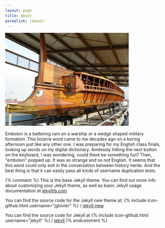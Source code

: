 ```yaml
---
layout: page
title: About
permalink: /about/
---
```


<a href="https://en.wikipedia.org/wiki/Flying_wedge" target="_blank">
    <img style="width:400px;height:300px;" src="/imgs/embolon.jpg" alt="An embolon on a warship">
</a>

Embolon is a battering ram on a warship or a wedge shaped military formation. This bizarre word came to me decades ago on a boring afternoon just like any other one. I was preparing for my English class finals, looking up words on my digital dictionary. Aimlessly hitting the next button on the keyboard, I was wondering, could there be something fun? Then, "embolon" popped up. It was so strange and so not English. It seems that this word could only exit in the conversation between history nerds. And the best thing is that it can easily pass all kinds of username duplication tests.

{% comment %}
This is the base Jekyll theme. You can find out more info about customizing your Jekyll theme, as well as basic Jekyll usage documentation at [jekyllrb.com](http://jekyllrb.com/)

You can find the source code for the Jekyll new theme at:
{% include icon-github.html username="jglovier" %} /
[jekyll-new](https://github.com/jglovier/jekyll-new)

You can find the source code for Jekyll at
{% include icon-github.html username="jekyll" %} /
[jekyll](https://github.com/jekyll/jekyll)
{% endcomment %}
